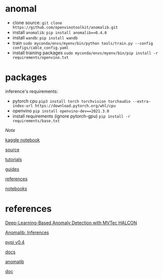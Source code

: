 # anomal
- clone source: `git clone https://github.com/openvinotoolkit/anomalib.git`
- install `anomalib`: `pip install anomalib==0.4.0`
- install `wandb`: `pip install wandb`
- train `sudo myconda/envs/myenv/bin/python tools/train.py --config configs/cable_config.yaml`
- install training packages `sudo myconda/envs/myenv/bin/pip install -r requirements/openvino.txt`

# packages
inference's requirements:
- pytorch cpu `pip3 install torch torchvision torchaudio --extra-index-url https://download.pytorch.org/whl/cpu`
- openvino `pip install openvino-dev==2021.3.0`
- install requirements (ignore pytorch-gpu) `pip install -r requirements/base.txt`

*Note*

[kaggle notebook](https://www.kaggle.com/code/ipythonx/mvtec-ad-anomaly-detection-with-anomalib-library)

[source](https://github.com/openvinotoolkit/anomalib/tree/main/anomalib)

[tutorials](https://openvinotoolkit.github.io/anomalib/tutorials/index.html)

[guides](https://openvinotoolkit.github.io/anomalib/how_to_guides/index.html)

[references](https://openvinotoolkit.github.io/anomalib/reference_guide/index.html)

[notebooks](https://github.com/openvinotoolkit/anomalib/tree/main/notebooks)
# references

[Deep-Learning-Based Anomaly Detection with MVTec HALCON](https://www.youtube.com/watch?v=NI6ITCGMhjI)

[Anomalib: Inferences](https://www.youtube.com/watch?v=9KvIS4XgRtg&t=2s)

[pypi v0.4](https://pypi.org/project/anomalib/0.4.0rc2/)

[docs](https://github.com/openvinotoolkit/anomalib/tree/main/docs)

[anomalib](https://github.com/openvinotoolkit/anomalib)

[doc](https://openvinotoolkit.github.io/anomalib/)
